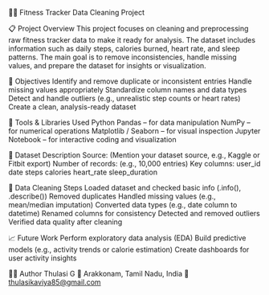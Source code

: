 🏋️‍♂️ Fitness Tracker Data Cleaning Project

📋 Project Overview
This project focuses on cleaning and preprocessing raw fitness tracker data to make it ready for analysis.
The dataset includes information such as daily steps, calories burned, heart rate, and sleep patterns.
The main goal is to remove inconsistencies, handle missing values, and prepare the dataset for insights or visualization.

🎯 Objectives
Identify and remove duplicate or inconsistent entries
Handle missing values appropriately
Standardize column names and data types
Detect and handle outliers (e.g., unrealistic step counts or heart rates)
Create a clean, analysis-ready dataset

🧰 Tools & Libraries Used
Python
Pandas – for data manipulation
NumPy – for numerical operations
Matplotlib / Seaborn – for visual inspection
Jupyter Notebook – for interactive coding and visualization

📂 Dataset Description
Source: (Mention your dataset source, e.g., Kaggle or Fitbit export)
Number of records: (e.g., 10,000 entries)
Key columns:
user_id
date
steps
calories
heart_rate
sleep_duration

🔧 Data Cleaning Steps
Loaded dataset and checked basic info (.info(), .describe())
Removed duplicates
Handled missing values (e.g., mean/median imputation)
Converted data types (e.g., date column to datetime)
Renamed columns for consistency
Detected and removed outliers
Verified data quality after cleaning

📈 Future Work
Perform exploratory data analysis (EDA)
Build predictive models (e.g., activity trends or calorie estimation)
Create dashboards for user activity insights

👨‍💻 Author
Thulasi G
📍 Arakkonam, Tamil Nadu, India
📧 thulasikaviya85@gmail.com
